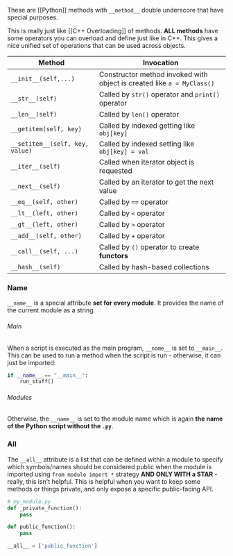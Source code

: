 These are [[Python]] methods with `__method__` double underscore that have special purposes.

This is really just like [[C++ Overloading]] of methods. **ALL methods** have some operators you can overload and define just like in C++. This gives a nice unified set of operations that can be used across objects. 

| Method                          | Invocation                                                             |
| ------------------------------- | ---------------------------------------------------------------------- |
| `__init__(self,...)`            | Constructor method invoked with object is created like `a = MyClass()` |
| `__str__(self)`                 | Called by `str()` operator and `print()` operator                      |
| `__len__(self)`                 | Called by `len()` operator                                             |
| `__getitem(self, key)`          | Called by indexed getting like `obj[key]`                              |
| `__setitem__(self, key, value)` | Called by indexed setting like `obj[key] = val`                        |
| `__iter__(self)`                | Called when iterator object is requested                               |
| `__next__(self)`                | Called by an iterator to get the next value                            |
| `__eq__(self, other)`           | Called by `==` operator                                                |
| `__lt__(left, other)`           | Called by `<` operator                                                 |
| `__gt__(left, other)`           | Called by `>` operator                                                 |
| `__add__(self, other)`          | Called by `+` operator                                                 |
| `__call__(self, ...)`           | Called by `()` operator to create **functors**                         |
| `__hash__(self)`                | Called by hash-based collections                                                                       |

### Name
`__name__` is a special attribute **set for every module**. It provides the name of the current module as a string.
###### Main
When a script is executed as the main program, `__name__` is set to `__main__`.  This can be used to run a method when the script is run - otherwise, it can just be imported:
```python
if __name__ == "__main__":
	run_stuff()
```
###### Modules
Otherwise, the `__name__` is set to the module name which is again **the name of the Python script without the `.py`**. 

### All
The `__all__` attribute is a list that can be defined within a module to specify which symbols/names should be considered public when the module is imported using `from module import *` strategy **AND ONLY WITH a STAR** - really, this isn't helpful. 
This is helpful when you want to keep some methods or things private, and only expose a specific public-facing API. 

```python
# my_module.py
def _private_function():
	pass

def public_function():
	pass

__all__ = ['public_function']
```